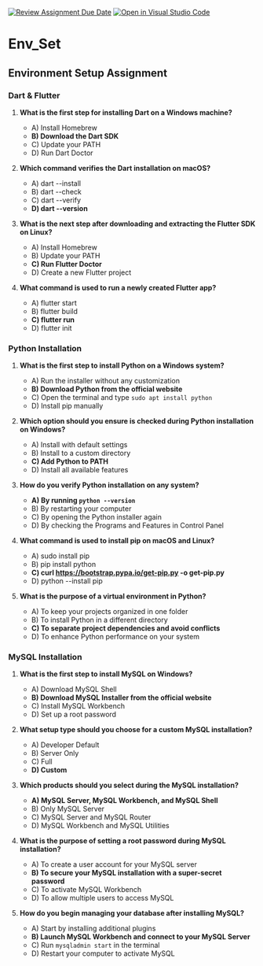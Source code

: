 [![Review Assignment Due Date](https://classroom.github.com/assets/deadline-readme-button-22041afd0340ce965d47ae6ef1cefeee28c7c493a6346c4f15d667ab976d596c.svg)](https://classroom.github.com/a)
[![Open in Visual Studio Code](https://classroom.github.com/assets/open-in-vscode-2e0aaae1b6195c2367325f4f02e2d04e9abb55f0b24a779b69b11b9e10269abc.svg)](https://classroom.github.com/online_id)

# Env_Set

## Environment Setup Assignment

### Dart & Flutter

1. **What is the first step for installing Dart on a Windows machine?**  
   - A) Install Homebrew  
   - **B) Download the Dart SDK**  
   - C) Update your PATH  
   - D) Run Dart Doctor  

2. **Which command verifies the Dart installation on macOS?**  
   - A) dart --install  
   - B) dart --check  
   - C) dart --verify  
   - **D) dart --version**  

3. **What is the next step after downloading and extracting the Flutter SDK on Linux?**  
   - A) Install Homebrew  
   - B) Update your PATH  
   - **C) Run Flutter Doctor**  
   - D) Create a new Flutter project  

4. **What command is used to run a newly created Flutter app?**  
   - A) flutter start  
   - B) flutter build  
   - **C) flutter run**  
   - D) flutter init  

### Python Installation

1. **What is the first step to install Python on a Windows system?**  
   - A) Run the installer without any customization  
   - **B) Download Python from the official website**  
   - C) Open the terminal and type `sudo apt install python`  
   - D) Install pip manually  

2. **Which option should you ensure is checked during Python installation on Windows?**  
   - A) Install with default settings  
   - B) Install to a custom directory  
   - **C) Add Python to PATH**  
   - D) Install all available features  

3. **How do you verify Python installation on any system?**  
   - **A) By running `python --version`**  
   - B) By restarting your computer  
   - C) By opening the Python installer again  
   - D) By checking the Programs and Features in Control Panel  

4. **What command is used to install pip on macOS and Linux?**  
   - A) sudo install pip  
   - B) pip install python  
   - **C) curl https://bootstrap.pypa.io/get-pip.py -o get-pip.py**  
   - D) python --install pip  

5. **What is the purpose of a virtual environment in Python?**  
   - A) To keep your projects organized in one folder  
   - B) To install Python in a different directory  
   - **C) To separate project dependencies and avoid conflicts**  
   - D) To enhance Python performance on your system  

### MySQL Installation

1. **What is the first step to install MySQL on Windows?**  
   - A) Download MySQL Shell  
   - **B) Download MySQL Installer from the official website**  
   - C) Install MySQL Workbench  
   - D) Set up a root password  

2. **What setup type should you choose for a custom MySQL installation?**  
   - A) Developer Default  
   - B) Server Only  
   - C) Full  
   - **D) Custom**  

3. **Which products should you select during the MySQL installation?**  
   - **A) MySQL Server, MySQL Workbench, and MySQL Shell**  
   - B) Only MySQL Server  
   - C) MySQL Server and MySQL Router  
   - D) MySQL Workbench and MySQL Utilities  

4. **What is the purpose of setting a root password during MySQL installation?**  
   - A) To create a user account for your MySQL server  
   - **B) To secure your MySQL installation with a super-secret password**  
   - C) To activate MySQL Workbench  
   - D) To allow multiple users to access MySQL  

5. **How do you begin managing your database after installing MySQL?**  
   - A) Start by installing additional plugins  
   - **B) Launch MySQL Workbench and connect to your MySQL Server**  
   - C) Run `mysqladmin start` in the terminal  
   - D) Restart your computer to activate MySQL  
